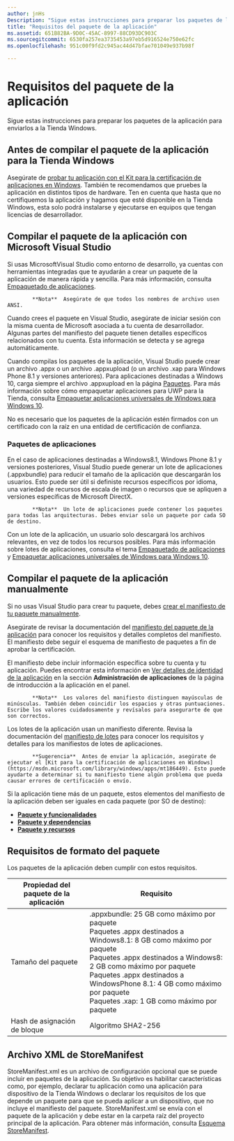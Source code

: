 ```yaml
---
author: jnHs
Description: "Sigue estas instrucciones para preparar los paquetes de la aplicación para enviarlos a la Tienda Windows."
title: "Requisitos del paquete de la aplicación"
ms.assetid: 651B82BA-9D0C-45AC-8997-88CD93DC903C
ms.sourcegitcommit: 6530fa257ea3735453a97eb5d916524e750e62fc
ms.openlocfilehash: 951c00f9fd2c945ac44d47bfae701049e937b98f

---
```


# Requisitos del paquete de la aplicación

Sigue estas instrucciones para preparar los paquetes de la aplicación para enviarlos a la Tienda Windows.

## Antes de compilar el paquete de la aplicación para la Tienda Windows

Asegúrate de [probar tu aplicación con el Kit para la certificación de aplicaciones en Windows](https://msdn.microsoft.com/library/windows/apps/mt186449). También te recomendamos que pruebes la aplicación en distintos tipos de hardware. Ten en cuenta que hasta que no certifiquemos la aplicación y hagamos que esté disponible en la Tienda Windows, esta solo podrá instalarse y ejecutarse en equipos que tengan licencias de desarrollador.

## Compilar el paquete de la aplicación con Microsoft Visual Studio

Si usas MicrosoftVisual Studio como entorno de desarrollo, ya cuentas con herramientas integradas que te ayudarán a crear un paquete de la aplicación de manera rápida y sencilla. Para más información, consulta [Empaquetado de aplicaciones](https://msdn.microsoft.com/library/windows/apps/mt270969).

> 
            **Nota**  Asegúrate de que todos los nombres de archivo usen ANSI. 


Cuando crees el paquete en Visual Studio, asegúrate de iniciar sesión con la misma cuenta de Microsoft asociada a tu cuenta de desarrollador. Algunas partes del manifiesto del paquete tienen detalles específicos relacionados con tu cuenta. Esta información se detecta y se agrega automáticamente.

Cuando compilas los paquetes de la aplicación, Visual Studio puede crear un archivo .appx o un archivo .appxupload (o un archivo .xap para Windows Phone 8.1 y versiones anteriores). Para aplicaciones destinadas a Windows 10, carga siempre el archivo .appxupload en la página [Paquetes](upload-app-packages.md). Para más información sobre cómo empaquetar aplicaciones para UWP para la Tienda, consulta [Empaquetar aplicaciones universales de Windows para Windows 10](http://go.microsoft.com/fwlink/p/?LinkId=620193 ).

No es necesario que los paquetes de la aplicación estén firmados con un certificado con la raíz en una entidad de certificación de confianza.

### Paquetes de aplicaciones

En el caso de aplicaciones destinadas a Windows8.1, Windows Phone 8.1 y versiones posteriores, Visual Studio puede generar un lote de aplicaciones (.appxbundle) para reducir el tamaño de la aplicación que descargarán los usuarios. Esto puede ser útil si definiste recursos específicos por idioma, una variedad de recursos de escala de imagen o recursos que se apliquen a versiones específicas de Microsoft DirectX.

> 
            **Nota**  Un lote de aplicaciones puede contener los paquetes para todas las arquitecturas. Debes enviar solo un paquete por cada SO de destino.


Con un lote de la aplicación, un usuario solo descargará los archivos relevantes, en vez de todos los recursos posibles. Para más información sobre lotes de aplicaciones, consulta el tema [Empaquetado de aplicaciones](https://msdn.microsoft.com/library/windows/apps/mt270969) y [Empaquetar aplicaciones universales de Windows para Windows 10](http://go.microsoft.com/fwlink/p/?LinkId=620193 ).

## Compilar el paquete de la aplicación manualmente

Si no usas Visual Studio para crear tu paquete, debes [crear el manifiesto de tu paquete manualmente](https://msdn.microsoft.com/library/windows/apps/br211476).

Asegúrate de revisar la documentación del [manifiesto del paquete de la aplicación](https://msdn.microsoft.com/library/windows/apps/br211474) para conocer los requisitos y detalles completos del manifiesto. El manifiesto debe seguir el esquema de manifiesto de paquetes a fin de aprobar la certificación.

El manifiesto debe incluir información específica sobre tu cuenta y tu aplicación. Puedes encontrar esta información en [Ver detalles de identidad de la aplicación](view-app-identity-details.md) en la sección **Administración de aplicaciones** de la página de introducción a la aplicación en el panel.

> 
            **Nota**  Los valores del manifiesto distinguen mayúsculas de minúsculas. También deben coincidir los espacios y otras puntuaciones. Escribe los valores cuidadosamente y revísalos para asegurarte de que son correctos.


Los lotes de la aplicación usan un manifiesto diferente. Revisa la documentación del [manifiesto de lotes](https://msdn.microsoft.com/library/windows/apps/dn263089) para conocer los requisitos y detalles para los manifiestos de lotes de aplicaciones.

> 
            **Sugerencia**  Antes de enviar la aplicación, asegúrate de ejecutar el [Kit para la certificación de aplicaciones en Windows](https://msdn.microsoft.com/library/windows/apps/mt186449). Esto puede ayudarte a determinar si tu manifiesto tiene algún problema que pueda causar errores de certificación o envío.


Si la aplicación tiene más de un paquete, estos elementos del manifiesto de la aplicación deben ser iguales en cada paquete (por SO de destino):

-   [**Paquete y funcionalidades**](https://msdn.microsoft.com/library/windows/apps/br211422)
-   [**Paquete y dependencias**](https://msdn.microsoft.com/library/windows/apps/br211428)
-   [**Paquete y recursos**](https://msdn.microsoft.com/library/windows/apps/br211462)

## Requisitos de formato del paquete

Los paquetes de la aplicación deben cumplir con estos requisitos.

| Propiedad del paquete de la aplicación | Requisito                                                          |
|----------------------|----------------------------------------------------------------------|
| Tamaño del paquete         | .appxbundle: 25 GB como máximo por paquete <br>Paquetes .appx destinados a Windows8.1: 8 GB como máximo por paquete <br> Paquetes .appx destinados a Windows8: 2 GB como máximo por paquete <br> Paquetes .appx destinados a WindowsPhone 8.1: 4 GB como máximo por paquete <br> Paquetes .xap: 1 GB como máximo por paquete                                                                           |
| Hash de asignación de bloque     | Algoritmo SHA2-256                                                   |
 

## Archivo XML de StoreManifest

StoreManifest.xml es un archivo de configuración opcional que se puede incluir en paquetes de la aplicación. Su objetivo es habilitar características como, por ejemplo, declarar tu aplicación como una aplicación para dispositivo de la Tienda Windows o declarar los requisitos de los que depende un paquete para que se pueda aplicar a un dispositivo, que no incluye el manifiesto del paquete. StoreManifest.xml se envía con el paquete de la aplicación y debe estar en la carpeta raíz del proyecto principal de la aplicación. Para obtener más información, consulta [Esquema StoreManifest](https://msdn.microsoft.com/library/windows/apps/mt617325).

 

 







<!--HONumber=Jun16_HO4-->


